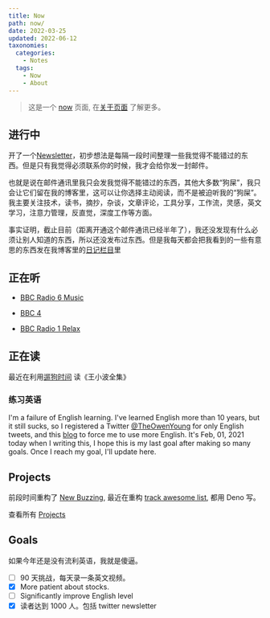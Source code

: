 ```yaml
---
title: Now
path: now/
date: 2022-03-25
updated: 2022-06-12
taxonomies:
  categories:
    - Notes
  tags:
    - Now
    - About
---
```


> 这是一个 [now](https://nownownow.com/about) 页面, 在[关于页面](/content/pages/about.md) 了解更多。

<!-- more -->

## 进行中

开了一个[Newsletter](https://digests.owenyoung.com/)，初步想法是每隔一段时间整理一些我觉得不能错过的东西。但是只有我觉得必须联系你的时候，我才会给你发一封邮件。

也就是说在邮件通讯里我只会发我觉得不能错过的东西，其他大多数“狗屎”，我只会让它们留在我的博客里，这可以让你选择主动阅读，而不是被迫听我的“狗屎”。我主要关注技术，读书，摘抄，杂谈，文章评论，工具分享，工作流，灵感，英文学习，注意力管理，反直觉，深度工作等方面。

事实证明，截止目前（距离开通这个邮件通讯已经半年了），我还没发现有什么必须让别人知道的东西，所以还没发布过东西。但是我每天都会把我看到的一些有意思的东西发在我博客里的[日记栏目](/categories/journal/)里

## 正在听

- [BBC Radio 6 Music](https://www.bbc.co.uk/sounds/play/live:bbc_6music)

- [BBC 4](https://www.bbc.co.uk/sounds/play/live:bbc_radio_fourfm)

- [BBC Radio 1 Relax](https://www.bbc.co.uk/sounds/play/live:bbc_radio_one_relax)

## 正在读

最近在利用[遛狗时间](/content/blog/reading-while-walking-dogs.md) 读《王小波全集》

### 练习英语

I'm a failure of English learning. I've learned English more than 10 years, but it still sucks, so I registered a Twitter [@TheOwenYoung](https://twitter.com/TheOwenYoung) for only English tweets, and this [blog](https://blog.owenyoung.com) to force me to use more English. It's Feb, 01, 2021 today when I writing this, I hope this is my last goal after making so many goals. Once I reach my goal, I'll update here.

## Projects

前段时间重构了 [New Buzzing](/content/blog/new-buzzing/index.md), 最近在重构 [track awesome list](https://www.trackawesomelist.com/), 都用 Deno 写。

查看所有 [Projects](/content/projects.md)

## Goals

如果今年还是没有流利英语，我就是傻逼。

- [ ] 90 天挑战，每天录一条英文视频。
- [x] More patient about stocks.
- [ ] Significantly improve English level
- [x] 读者达到 1000 人。包括 twitter newsletter
